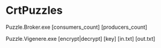 # CrtPuzzles

Puzzle.Broker.exe [consumers_count] [producers_count]

Puzzle.Vigenere.exe [encrypt|decrypt] [key] [in.txt] [out.txt]
